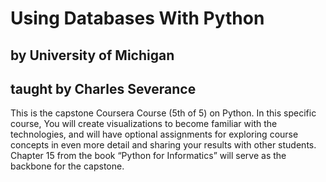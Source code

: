 # Using Databases With Python
## by University of Michigan
## taught by Charles Severance
This is the capstone Coursera Course (5th of 5) on Python. In this specific course, You will create visualizations to become familiar with the technologies, and will have optional assignments for exploring course concepts in even more detail and sharing your results with other students. Chapter 15 from the book “Python for Informatics” will serve as the backbone for the capstone.
